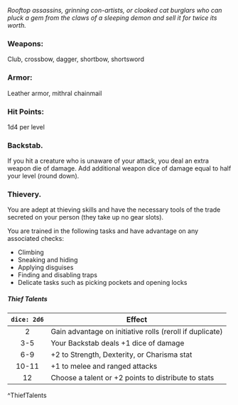 _Rooftop assassins, grinning con-artists, or cloaked cat burglars who can pluck a gem from the claws of a sleeping demon and sell it for twice its worth._

### Weapons:
Club, crossbow, dagger, shortbow, shortsword
### Armor:
Leather armor, mithral chainmail
### Hit Points:
1d4 per level
### Backstab. 
If you hit a creature who is unaware of your attack, you deal an extra weapon die of damage. Add additional weapon dice of damage equal to half your level (round down).
### Thievery.
You are adept at thieving skills and have the necessary tools of the trade secreted on your person (they take up no gear slots).

You are trained in the following tasks and have advantage on any associated checks:
- Climbing
- Sneaking and hiding
- Applying disguises
- Finding and disabling traps
- Delicate tasks such as picking pockets and opening locks

##### Thief Talents
| `dice: 2d6` | Effect                                                   |
|:-----------:| -------------------------------------------------------- |
|      2      | Gain advantage on initiative rolls (reroll if duplicate) |
|     3-5     | Your Backstab deals +1 dice of damage                    |
|     6-9     | +2 to Strength, Dexterity, or Charisma stat              |
|    10-11    | +1 to melee and ranged attacks                           |
|     12      | Choose a talent or +2 points to distribute to stats      |
^ThiefTalents